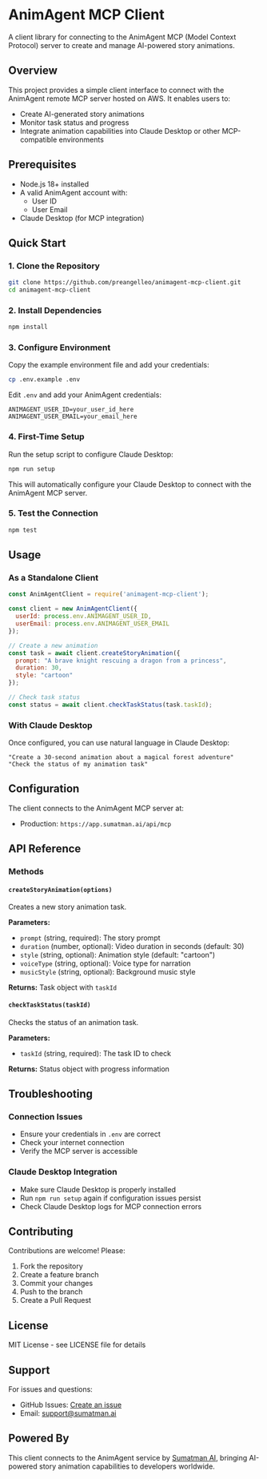 # AnimAgent MCP Client

A client library for connecting to the AnimAgent MCP (Model Context Protocol) server to create and manage AI-powered story animations.

## Overview

This project provides a simple client interface to connect with the AnimAgent remote MCP server hosted on AWS. It enables users to:

- Create AI-generated story animations
- Monitor task status and progress
- Integrate animation capabilities into Claude Desktop or other MCP-compatible environments

## Prerequisites

- Node.js 18+ installed
- A valid AnimAgent account with:
  - User ID
  - User Email
- Claude Desktop (for MCP integration)

## Quick Start

### 1. Clone the Repository

```bash
git clone https://github.com/preangelleo/animagent-mcp-client.git
cd animagent-mcp-client
```

### 2. Install Dependencies

```bash
npm install
```

### 3. Configure Environment

Copy the example environment file and add your credentials:

```bash
cp .env.example .env
```

Edit `.env` and add your AnimAgent credentials:
```
ANIMAGENT_USER_ID=your_user_id_here
ANIMAGENT_USER_EMAIL=your_email_here
```

### 4. First-Time Setup

Run the setup script to configure Claude Desktop:

```bash
npm run setup
```

This will automatically configure your Claude Desktop to connect with the AnimAgent MCP server.

### 5. Test the Connection

```bash
npm test
```

## Usage

### As a Standalone Client

```javascript
const AnimAgentClient = require('animagent-mcp-client');

const client = new AnimAgentClient({
  userId: process.env.ANIMAGENT_USER_ID,
  userEmail: process.env.ANIMAGENT_USER_EMAIL
});

// Create a new animation
const task = await client.createStoryAnimation({
  prompt: "A brave knight rescuing a dragon from a princess",
  duration: 30,
  style: "cartoon"
});

// Check task status
const status = await client.checkTaskStatus(task.taskId);
```

### With Claude Desktop

Once configured, you can use natural language in Claude Desktop:

```
"Create a 30-second animation about a magical forest adventure"
"Check the status of my animation task"
```

## Configuration

The client connects to the AnimAgent MCP server at:
- Production: `https://app.sumatman.ai/api/mcp`

## API Reference

### Methods

#### `createStoryAnimation(options)`
Creates a new story animation task.

**Parameters:**
- `prompt` (string, required): The story prompt
- `duration` (number, optional): Video duration in seconds (default: 30)
- `style` (string, optional): Animation style (default: "cartoon")
- `voiceType` (string, optional): Voice type for narration
- `musicStyle` (string, optional): Background music style

**Returns:** Task object with `taskId`

#### `checkTaskStatus(taskId)`
Checks the status of an animation task.

**Parameters:**
- `taskId` (string, required): The task ID to check

**Returns:** Status object with progress information

## Troubleshooting

### Connection Issues
- Ensure your credentials in `.env` are correct
- Check your internet connection
- Verify the MCP server is accessible

### Claude Desktop Integration
- Make sure Claude Desktop is properly installed
- Run `npm run setup` again if configuration issues persist
- Check Claude Desktop logs for MCP connection errors

## Contributing

Contributions are welcome! Please:

1. Fork the repository
2. Create a feature branch
3. Commit your changes
4. Push to the branch
5. Create a Pull Request

## License

MIT License - see LICENSE file for details

## Support

For issues and questions:
- GitHub Issues: [Create an issue](https://github.com/preangelleo/animagent-mcp-client/issues)
- Email: support@sumatman.ai

## Powered By

This client connects to the AnimAgent service by [Sumatman AI](https://sumatman.ai), bringing AI-powered story animation capabilities to developers worldwide.